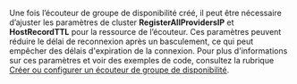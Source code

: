 Une fois l’écouteur de groupe de disponibilité créé, il peut être nécessaire d’ajuster les paramètres de cluster **RegisterAllProvidersIP** et **HostRecordTTL** pour la ressource de l’écouteur.  Ces paramètres peuvent réduire le délai de reconnexion après un basculement, ce qui peut empêcher des délais d'expiration de la connexion. Pour plus d'informations sur ces paramètres et voir des exemples de code, consultez la rubrique [Créer ou configurer un écouteur de groupe de disponibilité](https://msdn.microsoft.com/library/hh213080.aspx#MultiSubnetFailover).



<!--HONumber=Nov16_HO3-->


